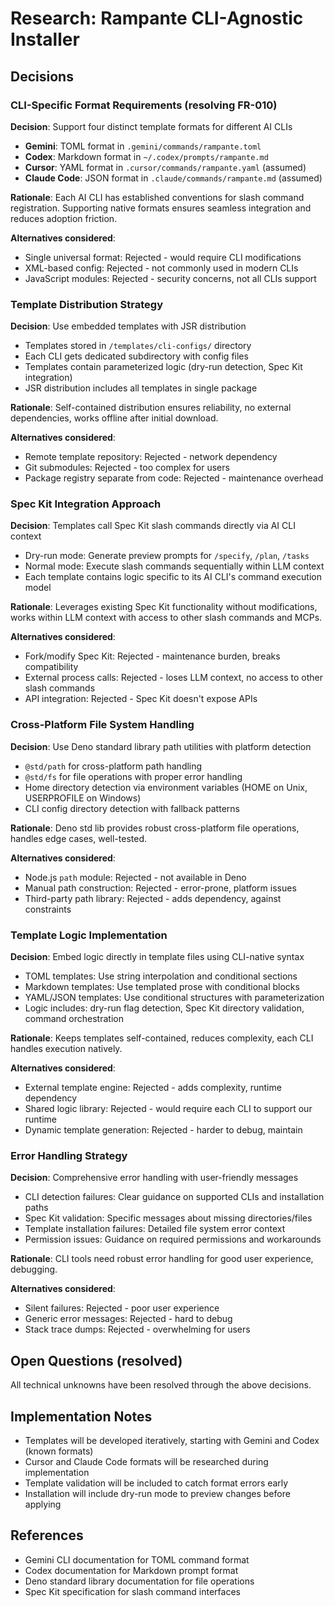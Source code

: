 # Research: Rampante CLI-Agnostic Installer

## Decisions

### CLI-Specific Format Requirements (resolving FR-010)

**Decision**: Support four distinct template formats for different AI CLIs

- **Gemini**: TOML format in `.gemini/commands/rampante.toml`
- **Codex**: Markdown format in `~/.codex/prompts/rampante.md`
- **Cursor**: YAML format in `.cursor/commands/rampante.yaml` (assumed)
- **Claude Code**: JSON format in `.claude/commands/rampante.md` (assumed)

**Rationale**: Each AI CLI has established conventions for slash command registration. Supporting native formats ensures seamless integration and reduces adoption friction.

**Alternatives considered**:

- Single universal format: Rejected - would require CLI modifications
- XML-based config: Rejected - not commonly used in modern CLIs
- JavaScript modules: Rejected - security concerns, not all CLIs support

### Template Distribution Strategy

**Decision**: Use embedded templates with JSR distribution

- Templates stored in `/templates/cli-configs/` directory
- Each CLI gets dedicated subdirectory with config files
- Templates contain parameterized logic (dry-run detection, Spec Kit integration)
- JSR distribution includes all templates in single package

**Rationale**: Self-contained distribution ensures reliability, no external dependencies, works offline after initial download.

**Alternatives considered**:

- Remote template repository: Rejected - network dependency
- Git submodules: Rejected - too complex for users
- Package registry separate from code: Rejected - maintenance overhead

### Spec Kit Integration Approach

**Decision**: Templates call Spec Kit slash commands directly via AI CLI context

- Dry-run mode: Generate preview prompts for `/specify`, `/plan`, `/tasks`
- Normal mode: Execute slash commands sequentially within LLM context
- Each template contains logic specific to its AI CLI's command execution model

**Rationale**: Leverages existing Spec Kit functionality without modifications, works within LLM context with access to other slash commands and MCPs.

**Alternatives considered**:

- Fork/modify Spec Kit: Rejected - maintenance burden, breaks compatibility
- External process calls: Rejected - loses LLM context, no access to other slash commands
- API integration: Rejected - Spec Kit doesn't expose APIs

### Cross-Platform File System Handling

**Decision**: Use Deno standard library path utilities with platform detection

- `@std/path` for cross-platform path handling
- `@std/fs` for file operations with proper error handling
- Home directory detection via environment variables (HOME on Unix, USERPROFILE on Windows)
- CLI config directory detection with fallback patterns

**Rationale**: Deno std lib provides robust cross-platform file operations, handles edge cases, well-tested.

**Alternatives considered**:

- Node.js `path` module: Rejected - not available in Deno
- Manual path construction: Rejected - error-prone, platform issues
- Third-party path library: Rejected - adds dependency, against constraints

### Template Logic Implementation

**Decision**: Embed logic directly in template files using CLI-native syntax

- TOML templates: Use string interpolation and conditional sections
- Markdown templates: Use templated prose with conditional blocks
- YAML/JSON templates: Use conditional structures with parameterization
- Logic includes: dry-run flag detection, Spec Kit directory validation, command orchestration

**Rationale**: Keeps templates self-contained, reduces complexity, each CLI handles execution natively.

**Alternatives considered**:

- External template engine: Rejected - adds complexity, runtime dependency
- Shared logic library: Rejected - would require each CLI to support our runtime
- Dynamic template generation: Rejected - harder to debug, maintain

### Error Handling Strategy

**Decision**: Comprehensive error handling with user-friendly messages

- CLI detection failures: Clear guidance on supported CLIs and installation paths
- Spec Kit validation: Specific messages about missing directories/files
- Template installation failures: Detailed file system error context
- Permission issues: Guidance on required permissions and workarounds

**Rationale**: CLI tools need robust error handling for good user experience, debugging.

**Alternatives considered**:

- Silent failures: Rejected - poor user experience
- Generic error messages: Rejected - hard to debug
- Stack trace dumps: Rejected - overwhelming for users

## Open Questions (resolved)

All technical unknowns have been resolved through the above decisions.

## Implementation Notes

- Templates will be developed iteratively, starting with Gemini and Codex (known formats)
- Cursor and Claude Code formats will be researched during implementation
- Template validation will be included to catch format errors early
- Installation will include dry-run mode to preview changes before applying

## References

- Gemini CLI documentation for TOML command format
- Codex documentation for Markdown prompt format
- Deno standard library documentation for file operations
- Spec Kit specification for slash command interfaces
